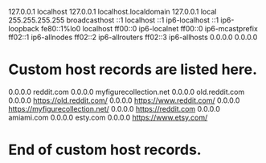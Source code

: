 
127.0.0.1 localhost
127.0.0.1 localhost.localdomain
127.0.0.1 local
255.255.255.255 broadcasthost
::1 localhost
::1 ip6-localhost
::1 ip6-loopback
fe80::1%lo0 localhost
ff00::0 ip6-localnet
ff00::0 ip6-mcastprefix
ff02::1 ip6-allnodes
ff02::2 ip6-allrouters
ff02::3 ip6-allhosts
0.0.0.0 0.0.0.0

# Custom host records are listed here.
0.0.0.0 reddit.com 
0.0.0.0 myfigurecollection.net 
0.0.0.0 old.reddit.com 
0.0.0.0 https://old.reddit.com/ 
0.0.0.0 https://www.reddit.com/ 
0.0.0.0 https://myfigurecollection.net/ 
0.0.0.0 https://reddit.com 
0.0.0.0 amiami.com 
0.0.0.0 esty.com 
0.0.0.0 https://www.etsy.com/


# End of custom host records.
